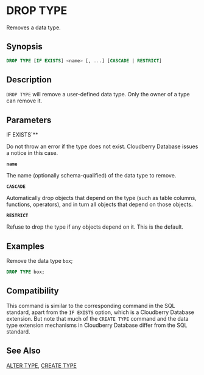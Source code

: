 # DROP TYPE

Removes a data type.

## Synopsis

```sql
DROP TYPE [IF EXISTS] <name> [, ...] [CASCADE | RESTRICT]
```

## Description

`DROP TYPE` will remove a user-defined data type. Only the owner of a type can remove it.

## Parameters

IF EXISTS`**

Do not throw an error if the type does not exist. Cloudberry Database issues a notice in this case.

**`name`**

The name (optionally schema-qualified) of the data type to remove.

**`CASCADE`**

Automatically drop objects that depend on the type (such as table columns, functions, operators), and in turn all objects that depend on those objects.

**`RESTRICT`**

Refuse to drop the type if any objects depend on it. This is the default.

## Examples

Remove the data type `box`;

```sql
DROP TYPE box;
```

## Compatibility

This command is similar to the corresponding command in the SQL standard, apart from the `IF EXISTS` option, which is a Cloudberry Database extension. But note that much of the `CREATE TYPE` command and the data type extension mechanisms in Cloudberry Database differ from the SQL standard.

## See Also

[ALTER TYPE](/docs/sql-statements/sql-stmt-alter-type.md), [CREATE TYPE](/docs/sql-statements/sql-stmt-create-type.md)



